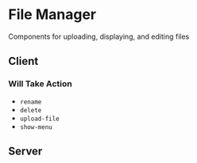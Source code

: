 File Manager
==================

Components for uploading, displaying, and editing files


## Client

### Will Take Action

- `rename`
- `delete`
- `upload-file`
- `show-menu`


## Server
